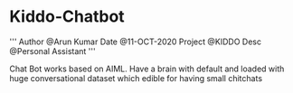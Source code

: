 # Kiddo-Chatbot

'''
Author  @Arun Kumar
Date    @11-OCT-2020
Project @KIDDO
Desc    @Personal Assistant
'''

Chat Bot works based on AIML. 
Have a brain with default and loaded with huge conversational dataset which edible for having small chitchats
